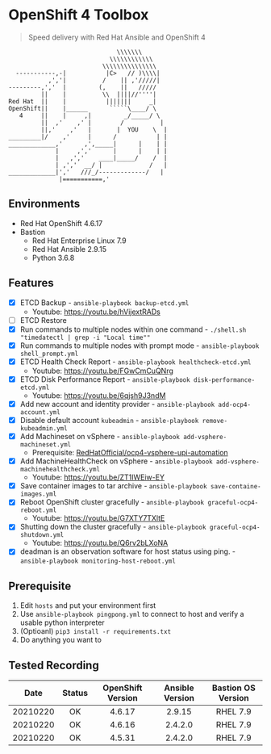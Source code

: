# OpenShift 4 Toolbox

> Speed delivery with Red Hat Ansible and OpenShift 4

```
                              \\\\\\\
                            \\\\\\\\\\\\
                          \\\\\\\\\\\\\\\
  -----------,-|           |C>   // )\\\\|
           ,','|          /    || ,'/////|
---------,','  |         (,    ||   /////
         ||    |          \\  ||||//''''|
Red Hat  ||    |           |||||||     _|
OpenShift||    |______      `````\____/ \
   4     ||    |     ,|         _/_____/ \
         ||  ,'    ,' |        /          |
         ||,'    ,'   |       |  YOU    \  |
_________|/    ,'     |      /           | |
_____________,'      ,',_____|      |    | |
             |     ,','      |      |    | |
             |   ,','    ____|_____/    /  |
             | ,','  __/ |             /   |
_____________|','   ///_/-------------/   |
              |===========,'
```

## Environments
- Red Hat OpenShift 4.6.17
- Bastion
    - Red Hat Enterprise Linux 7.9
    - Red Hat Ansible 2.9.15
    - Python 3.6.8

## Features
- [x] ETCD Backup - `ansible-playbook backup-etcd.yml`
    - Youtube: https://youtu.be/hVijextRADs
- [ ] ETCD Restore
- [x] Run commands to multiple nodes within one command - `./shell.sh "timedatectl | grep -i "Local time""`
- [x] Run commands to multiple nodes with prompt mode - `ansible-playbook shell_prompt.yml`
- [x] ETCD Health Check Report - `ansible-playbook healthcheck-etcd.yml`
    - Youtube: https://youtu.be/FGwCmCuQNrg
- [x] ETCD Disk Performance Report - `ansible-playbook disk-performance-etcd.yml`
    - Youtube: https://youtu.be/6qjsh9J3ndM
- [x] Add new account and identity provider - `ansible-playbook add-ocp4-account.yml`
- [x] Disable default account `kubeadmin` - `ansible-playbook remove-kubeadmin.yml`
- [x] Add Machineset on vSphere - `ansible-playbook add-vsphere-machineset.yml`
    - Prerequisite: [RedHatOfficial/ocp4-vsphere-upi-automation][1]
- [x] Add MachineHealthCheck on vSphere - `ansible-playbook add-vsphere-machinehealthcheck.yml`
    - Youtube: https://youtu.be/ZT1IWEiw-EY
- [x] Save container images to tar archive - `ansible-playbook save-containe-images.yml`
- [x] Reboot OpenShift cluster gracefully - `ansible-playbook graceful-ocp4-reboot.yml`
    - Youtube: https://youtu.be/G7XTY7TXltE
- [x] Shutting down the cluster gracefully - `ansible-playbook graceful-ocp4-shutdown.yml`
    - Youtube: https://youtu.be/Q6rv2bLXoNA
- [x] deadman is an observation software for host status using ping. - `ansible-playbook monitoring-host-reboot.yml`

## Prerequisite
1. Edit `hosts` and put your environment first
2. Use `ansible-playbook pingpong.yml` to connect to host and verify a usable python interpreter
3. (Optioanl) `pip3 install -r requirements.txt`
4. Do anything you want to

## Tested Recording

|   Date   | Status | OpenShift Version | Ansible Version | Bastion OS Version |
|:--------:|:------:|:-----------------:|:---------------:|:------------------:|
| 20210220 |   OK   |       4.6.17      |      2.9.15     |      RHEL 7.9      |
| 20210220 |   OK   |       4.6.16      |     2.4.2.0     |      RHEL 7.9      |
| 20210220 |   OK   |       4.5.31      |     2.4.2.0     |      RHEL 7.9      |

[1]: https://github.com/RedHatOfficial/ocp4-vsphere-upi-automation
